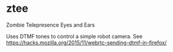 # ztee
Zombie Telepresence Eyes and Ears

Uses DTMF tones to control a simple robot camera.
See https://hacks.mozilla.org/2015/11/webrtc-sending-dtmf-in-firefox/
